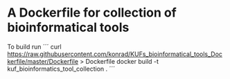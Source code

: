 # A Dockerfile for collection of bioinformatical tools

To build run
´´´
curl https://raw.githubusercontent.com/konrad/KUFs_bioinformatical_tools_Dockerfile/master/Dockerfile > Dockerfile
docker build -t kuf_bioinformatics_tool_collection .
´´´
